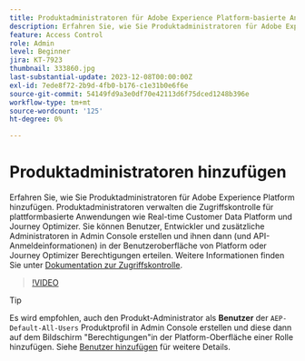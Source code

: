 ```yaml
---
title: Produktadministratoren für Adobe Experience Platform-basierte Anwendungen hinzufügen
description: Erfahren Sie, wie Sie Produktadministratoren für Adobe Experience Platform- und Platform-basierte Anwendungen hinzufügen.
feature: Access Control
role: Admin
level: Beginner
jira: KT-7923
thumbnail: 333860.jpg
last-substantial-update: 2023-12-08T00:00:00Z
exl-id: 7ede8f72-2b9d-4fb0-b176-c1e31b0e6f6e
source-git-commit: 54149fd9a3e0df70e42113d6f75dced1248b396e
workflow-type: tm+mt
source-wordcount: '125'
ht-degree: 0%

---
```


# Produktadministratoren hinzufügen

Erfahren Sie, wie Sie Produktadministratoren für Adobe Experience Platform hinzufügen. Produktadministratoren verwalten die Zugriffskontrolle für plattformbasierte Anwendungen wie Real-time Customer Data Platform und Journey Optimizer. Sie können Benutzer, Entwickler und zusätzliche Administratoren in Admin Console erstellen und ihnen dann (und API-Anmeldeinformationen) in der Benutzeroberfläche von Platform oder Journey Optimizer Berechtigungen erteilen. Weitere Informationen finden Sie unter [Dokumentation zur Zugriffskontrolle](https://experienceleague.adobe.com/docs/experience-platform/access-control/home.html?lang=de).

>[!VIDEO](https://video.tv.adobe.com/v/333860?learn=on)

>[!TIP]
>
>Es wird empfohlen, auch den Produkt-Administrator als **Benutzer** der `AEP-Default-All-Users` Produktprofil in Admin Console erstellen und diese dann auf dem Bildschirm &quot;Berechtigungen&quot;in der Platform-Oberfläche einer Rolle hinzufügen. Siehe [Benutzer hinzufügen](add-users.md) für weitere Details.
